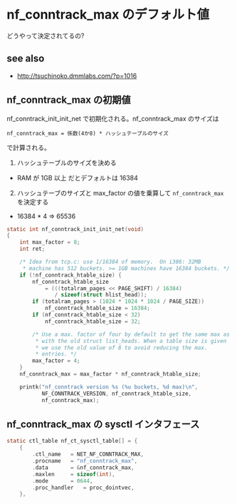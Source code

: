 # nf_conntrack_max のデフォルト値

どうやって決定されてるの?

## see also

 * http://tsuchinoko.dmmlabs.com/?p=1016

## nf_conntrack_max の初期値

nf_conntrack_init_init_net で初期化される。nf_conntrack_max のサイズは

```
nf_conntrack_max = 係数(4か8) * ハッシュテーブルのサイズ
```

で計算される。

 1. ハッシュテーブルのサイズを決める
   * RAM が 1GB 以上 だとデフォルトは 16384
 2. ハッシュテーブのサイズと max_factor の値を乗算して `nf_conntrack_max` を決定する
   * 16384 * 4 => 65536

```c
static int nf_conntrack_init_init_net(void)
{
	int max_factor = 8;
	int ret;

	/* Idea from tcp.c: use 1/16384 of memory.  On i386: 32MB
	 * machine has 512 buckets. >= 1GB machines have 16384 buckets. */
	if (!nf_conntrack_htable_size) {
		nf_conntrack_htable_size
			= (((totalram_pages << PAGE_SHIFT) / 16384)
			   / sizeof(struct hlist_head));
		if (totalram_pages > (1024 * 1024 * 1024 / PAGE_SIZE))
			nf_conntrack_htable_size = 16384;
		if (nf_conntrack_htable_size < 32)
			nf_conntrack_htable_size = 32;

		/* Use a max. factor of four by default to get the same max as
		 * with the old struct list_heads. When a table size is given
		 * we use the old value of 8 to avoid reducing the max.
		 * entries. */
		max_factor = 4;
	}
	nf_conntrack_max = max_factor * nf_conntrack_htable_size;

	printk("nf_conntrack version %s (%u buckets, %d max)\n",
	       NF_CONNTRACK_VERSION, nf_conntrack_htable_size,
	       nf_conntrack_max);
```

## nf_conntrack_max の sysctl インタフェース

```c
static ctl_table nf_ct_sysctl_table[] = {
	{
		.ctl_name	= NET_NF_CONNTRACK_MAX,
		.procname	= "nf_conntrack_max",
		.data		= &nf_conntrack_max,
		.maxlen		= sizeof(int),
		.mode		= 0644,
		.proc_handler	= proc_dointvec,
	},
```

